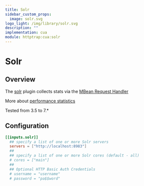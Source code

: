 ```yaml
---
title: Solr
sidebar_custom_props:
  image: solr.svg
logo_light: /img/library/solr.svg
description: ""
implementation: cua
module: httptrap:cua:solr
---
```


# Solr

## Overview

The [solr](http://lucene.apache.org/solr/) plugin collects stats via the
[MBean Request Handler](https://cwiki.apache.org/confluence/display/solr/MBean+Request+Handler)

More about [performance statistics](https://cwiki.apache.org/confluence/display/solr/Performance+Statistics+Reference)

Tested from 3.5 to 7.\*

## Configuration

```toml
[[inputs.solr]]
  ## specify a list of one or more Solr servers
  servers = ["http://localhost:8983"]
  ##
  ## specify a list of one or more Solr cores (default - all)
  # cores = ["main"]
  ##
  ## Optional HTTP Basic Auth Credentials
  # username = "username"
  # password = "pa$$word"
```

